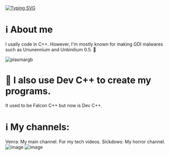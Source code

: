 [![Typing SVG](https://readme-typing-svg.herokuapp.com/?color=ffffff&size=50&center=true&vCenter=true&width=1000&lines=Hello!+++;++My+Name+is+Venra.++;Welcome+to+My+Github+Profile+++++;:D)](https://git.io/typing-svg)

# ℹ️ About me 
I usally code in C++. However, I'm mostly known for making GDI malwares such as Ununennium and Unbinilium 0.5. 🦠

![plasmargb](https://github.com/user-attachments/assets/6e294b50-7ffe-4c1e-81ca-082c819c0d90)

# 🤔 I also use Dev C++ to create my programs.
It used to be Falcon C++ but now is Dev C++.

# ℹ️ My channels:
Venra: My main channel. For my tech videos.
Sickdows: My horror channel.
![image](https://github.com/user-attachments/assets/00bf3e3e-1ab1-48e4-9759-096e72a52344)
![image](https://github.com/user-attachments/assets/8e65c02e-5d96-4394-9982-a8c8427ea357)
